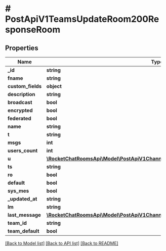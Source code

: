 # # PostApiV1TeamsUpdateRoom200ResponseRoom

## Properties

Name | Type | Description | Notes
------------ | ------------- | ------------- | -------------
**_id** | **string** |  | [optional]
**fname** | **string** |  | [optional]
**custom_fields** | **object** |  | [optional]
**description** | **string** |  | [optional]
**broadcast** | **bool** |  | [optional]
**encrypted** | **bool** |  | [optional]
**federated** | **bool** |  | [optional]
**name** | **string** |  | [optional]
**t** | **string** |  | [optional]
**msgs** | **int** |  | [optional]
**users_count** | **int** |  | [optional]
**u** | [**\RocketChatRoomsApi\Model\PostApiV1ChannelsAddAll200ResponseChannelU**](PostApiV1ChannelsAddAll200ResponseChannelU.md) |  | [optional]
**ts** | **string** |  | [optional]
**ro** | **bool** |  | [optional]
**default** | **bool** |  | [optional]
**sys_mes** | **bool** |  | [optional]
**_updated_at** | **string** |  | [optional]
**lm** | **string** |  | [optional]
**last_message** | [**\RocketChatRoomsApi\Model\PostApiV1ChannelsInvite200ResponseChannelLastMessage**](PostApiV1ChannelsInvite200ResponseChannelLastMessage.md) |  | [optional]
**team_id** | **string** |  | [optional]
**team_default** | **bool** |  | [optional]

[[Back to Model list]](../../README.md#models) [[Back to API list]](../../README.md#endpoints) [[Back to README]](../../README.md)
